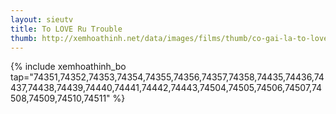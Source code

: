 ```yaml
---
layout: sieutv
title: To LOVE Ru Trouble
thumb: http://xemhoathinh.net/data/images/films/thumb/co-gai-la-to-love-ru-trouble-2008.jpg
---
```

{% include xemhoathinh_bo tap="74351,74352,74353,74354,74355,74356,74357,74358,74435,74436,74437,74438,74439,74440,74441,74442,74443,74504,74505,74506,74507,74508,74509,74510,74511" %} 
